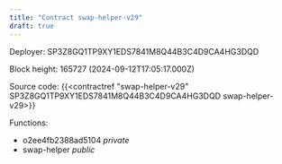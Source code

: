 ```yaml
---
title: "Contract swap-helper-v29"
draft: true
---
```

Deployer: SP3Z8GQ1TP9XY1EDS7841M8Q44B3C4D9CA4HG3DQD


 



Block height: 165727 (2024-09-12T17:05:17.000Z)

Source code: {{<contractref "swap-helper-v29" SP3Z8GQ1TP9XY1EDS7841M8Q44B3C4D9CA4HG3DQD swap-helper-v29>}}

Functions:

* o2ee4fb2388ad5104 _private_
* swap-helper _public_

